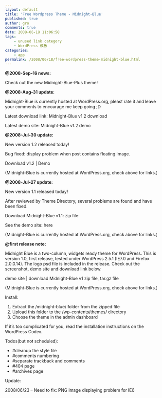 ```yaml
---
layout: default
title: 'Free Wordpress Theme - Midnight-Blue'
published: true
author: gro
comments: true
date: 2008-06-18 11:06:58
tags:
    - unused link category
    - WordPress-模板
categories:
    - app
permalink: /2008/06/18/free-wordpress-theme-midnight-blue.html
---
```

**@2008-Sep-16 news:**

Check out the new Midnight-Blue-Plus theme!

**@2008-Aug-31 update:**

Midnight-Blue is currently hosted at WordPress.org, pleast rate it and leave your comments to encourage me keep going ;D

Latest download link: Midnight-Blue v1.2 download

Latest demo site: Midnight-Blue v1.2 demo

**@2008-Jul-30 update:**

New version 1.2 released today!

Bug fixed: display problem when post contains floating image.

Download v1.2 | Demo

(Midnight-Blue is currently hosted at WordPress.org, check above for links.)

**@2008-Jul-27 update:**

New version 1.1 released today!

After reviewed by Theme Directory, several problems are found and have been fixed.

Download Midnight-Blue v1.1: zip file

See the demo site: here

(Midnight-Blue is currently hosted at WordPress.org, check above for links.)

**@first release note:**

Midnight Blue is a two-column, widgets ready theme for WordPress. This is version 1.0, first release, tested under WordPress 2.5.1 (IE7.0 and Firefox 2.0.0.14). The logo psd file is included in the release. Check out the screenshot, demo site and download link below.

[][1]

demo site | download Midnight-Blue v1 zip file, tar.gz file

(Midnight-Blue is currently hosted at WordPress.org, check above for links.)

Install:

  1. Extract the /midnight-blue/ folder from the zipped file
  2. Upload this folder to the /wp-contents/themes/ directory
  3. Choose the theme in the admin dashboard

If it&#8217;s too complicated for you, read the installation instructions on the WordPress Codex.

Todos(but not scheduled):

  * #cleanup the style file
  * #comments numbering
  * #separate trackback and comments
  * #404 page
  * #archives page

Update:

2008/06/23 &#8211; Need to fix: PNG image displaying problem for IE6

 [1]: http://getfreeware.net/wp-content/uploads/2008/06/screenshot_midnightblue.png